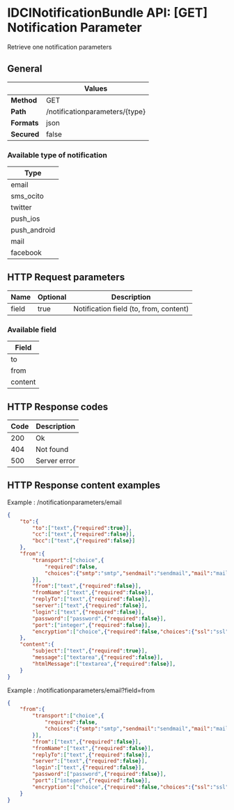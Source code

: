 IDCINotificationBundle API: [GET] Notification Parameter
========================================================

Retrieve one notification parameters

## General
|             | Values
|-------------|-------
| **Method**  | GET
| **Path**    | /notificationparameters/{type}
| **Formats** | json
| **Secured** | false

### Available type of notification

| Type
|-----
| email
| sms_ocito
| twitter
| push_ios
| push_android
| mail
| facebook

## HTTP Request parameters
| Name     | Optional | Description
|----------|----------|------------
| field    | true     | Notification field (to, from, content)

### Available field

| Field
|------
| to
| from
| content

## HTTP Response codes
| Code | Description
|------|------------
| 200  | Ok
| 404  | Not found
| 500  | Server error

## HTTP Response content examples
Example : /notificationparameters/email

```json
{
    "to":{
        "to":["text",{"required":true}],
        "cc":["text",{"required":false}],
        "bcc":["text",{"required":false}]
    },
    "from":{
        "transport":["choice",{
            "required":false,
            "choices":{"smtp":"smtp","sendmail":"sendmail","mail":"mail"}
        }],
        "from":["text",{"required":false}],
        "fromName":["text",{"required":false}],
        "replyTo":["text",{"required":false}],
        "server":["text",{"required":false}],
        "login":["text",{"required":false}],
        "password":["password",{"required":false}],
        "port":["integer",{"required":false}],
        "encryption":["choice",{"required":false,"choices":{"ssl":"ssl","tls":"tls"}}]
    },
    "content":{
        "subject":["text",{"required":true}],
        "message":["textarea",{"required":false}],
        "htmlMessage":["textarea",{"required":false}],
    }
}
```

Example : /notificationparameters/email?field=from
```json
{
    "from":{
        "transport":["choice",{
            "required":false,
            "choices":{"smtp":"smtp","sendmail":"sendmail","mail":"mail"}
        }],
        "from":["text",{"required":false}],
        "fromName":["text",{"required":false}],
        "replyTo":["text",{"required":false}],
        "server":["text",{"required":false}],
        "login":["text",{"required":false}],
        "password":["password",{"required":false}],
        "port":["integer",{"required":false}],
        "encryption":["choice",{"required":false,"choices":{"ssl":"ssl","tls":"tls"}}]
    }
}
```
